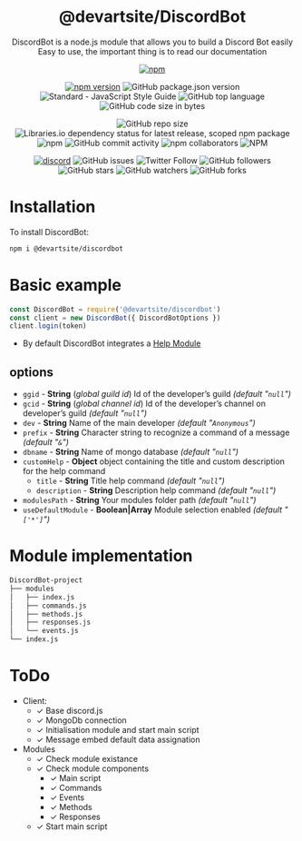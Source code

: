 <h1 align="center">
  @devartsite/DiscordBot
</h1>
<p align="center">
  DiscordBot is a node.js module that allows you to build a Discord Bot easily<br>
  Easy to use, the important thing is to read our documentation
<p>
<p align="center">
  <a href="https://nodei.co/npm/@devartsite/discordbot"><img src="https://nodei.co/npm/@devartsite/discordbot.png?mini=true" alt="npm"></a>
</p>
<p align="center">  
  <a href="https://www.npmjs.com/package/@devartsite/discordbot"><img src="https://img.shields.io/npm/v/@devartsite/discordbot.svg" alt="npm version"></a>
  <img alt="GitHub package.json version" src="https://img.shields.io/github/package-json/v/devartsite/discordbot">
  <img src="https://img.shields.io/badge/code_style-standard-brightgreen.svg" alt="Standard - JavaScript Style Guide">
  <img alt="GitHub top language" src="https://img.shields.io/github/languages/top/devartsite/discordbot">
  <img alt="GitHub code size in bytes" src="https://img.shields.io/github/languages/code-size/devartsite/discordbot">
</p>
<p align="center">
  <img alt="GitHub repo size" src="https://img.shields.io/github/repo-size/devartsite/discordbot">
  <img alt="Libraries.io dependency status for latest release, scoped npm package" src="https://img.shields.io/librariesio/release/npm/@devartsite/discordbot">
  <img alt="npm" src="https://img.shields.io/npm/dw/@devartsite/discordbot">
  <img alt="GitHub commit activity" src="https://img.shields.io/github/commit-activity/m/devartsite/discordbot?style=plastic">
  <img alt="npm collaborators" src="https://img.shields.io/npm/collaborators/@devartsite/discordbot">
  <img alt="NPM" src="https://img.shields.io/npm/l/@devartsite/discordbot">
</p>
<p align="center">
  <a href="https://discord.gg/gnx7ZAv"><img src="https://img.shields.io/discord/592890801575690259" alt="discord"></a>
  <img alt="GitHub issues" src="https://img.shields.io/github/issues/devartsite/discordbot">
  <img alt="Twitter Follow" src="https://img.shields.io/twitter/follow/devartsite?style=plastic">
  <img alt="GitHub followers" src="https://img.shields.io/github/followers/devartsite?style=plastic">
  <img alt="GitHub stars" src="https://img.shields.io/github/stars/devartsite/discordbot?style=plastic">
  <img alt="GitHub watchers" src="https://img.shields.io/github/watchers/devartsite/discordbot?style=plastic">
  <img alt="GitHub forks" src="https://img.shields.io/github/forks/devartsite/discordbot?style=plastic">
</p>

# Installation
To install DiscordBot:
``` sh
npm i @devartsite/discordbot
```

# Basic example
``` js
const DiscordBot = require('@devartsite/discordbot')
const client = new DiscordBot({ DiscordBotOptions })
client.login(token)
```
 - By default DiscordBot integrates a [Help Module](https://github.com/DevArtSite/DiscordBot/tree/master/modules/Help)

## options

 - `ggid` - **String** (*global guild id*) Id of the developer’s guild *(default "``null``")*
 - `gcid` - **String** (*global channel id*) Id of the developer’s channel on developer’s guild *(default "``null``")*
 - `dev` - **String** Name of the main developer *(default "``Anonymous``")*
 - `prefix` - **String** Character string to recognize a command of a message *(default "``&``")*
 - `dbname` - **String** Name of mongo database *(default "``null``")*
 - `customHelp` - **Object** object containing the title and custom description for the help command
   - `title` - **String** Title help command *(default "``null``")*
   - `description` - **String** Description help command *(default "``null``")*
 - `modulesPath` - **String** Your modules folder path *(default "``null``")*
 - `useDefaultModule` - **Boolean|Array** Module selection enabled *(default "``['*']``")*

# Module implementation
```sh
DiscordBot-project
├── modules
│   ├── index.js
│   ├── commands.js
│   ├── methods.js
│   ├── responses.js
│   └── events.js
└── index.js
```

# ToDo
- Client:
  - ✓ Base discord.js
  - ✓ MongoDb connection
  - ✓ Initialisation module and start main script
  - ✓ Message embed default data assignation
- Modules
  - ✓ Check module existance
  - ✓ Check module components
    - ✓ Main script
    - ✓ Commands
    - ✓ Events
    - ✓ Methods
    - ✓ Responses
  - ✓ Start main script